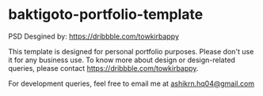 # baktigoto-portfolio-template

PSD Desgined by: https://dribbble.com/towkirbappy

This template is designed for personal portfolio purposes. Please don't use it for any business use. To know more about design or design-related queries, please contact https://dribbble.com/towkirbappy. 

For development queries, feel free to email me at ashikrn.hq04@gmail.com

